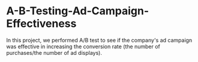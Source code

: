 # A-B-Testing-Ad-Campaign-Effectiveness

In this project, we performed A/B test to see if the company's ad campaign was effective in increasing the conversion rate (the number of purchases/the number of ad displays).
